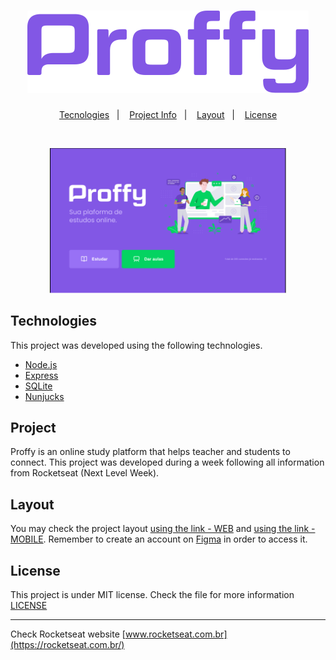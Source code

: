 <h1 align="center">
    <img alt="Proffy" title="Proffy" src=".github/logo.svg" />
</h1>

<p align="center">
  <a href="#technologies">Tecnologies</a>&nbsp;&nbsp;&nbsp;|&nbsp;&nbsp;&nbsp;
  <a href="#project">Project Info</a>&nbsp;&nbsp;&nbsp;|&nbsp;&nbsp;&nbsp;
  <a href="#layout">Layout</a>&nbsp;&nbsp;&nbsp;|&nbsp;&nbsp;&nbsp;
  <a href="#license">License</a>
</p>

<br>

<p align="center">
  <img alt="Proffy" src=".github/proffy.png" width="75%">
</p>

## Technologies

This project was developed using the following technologies.

- [Node.js](https://nodejs.org/en/)
- [Express](https://expressjs.com/pt-br/)
- [SQLite](https://www.sqlite.org/index.html)
- [Nunjucks](https://mozilla.github.io/nunjucks/)

## Project

Proffy is an online study platform that helps teacher and students to connect. This project was developed during a week following all information from Rocketseat (Next Level Week). 

## Layout

You may check the project layout [using the link - WEB](https://www.figma.com/file/GHGS126t7WYjnPZdRKChJF/Proffy-Web) and [using the link - MOBILE](https://www.figma.com/file/e33KvgUpFdunXxJjHnK7CG/Proffy-Mobile). Remember to create an account on [Figma](http://figma.com/) in order to access it.

## License

This project is under MIT license. Check the file for more information [LICENSE](LICENSE.md) 

---

Check Rocketseat website [www.rocketseat.com.br](https://rocketseat.com.br/)
